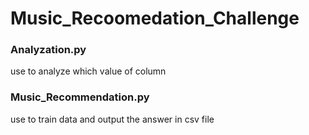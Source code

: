 # Music_Recoomedation_Challenge

### Analyzation.py 

use to analyze which value of column 

### Music_Recommendation.py

use to train data and output the answer in csv file